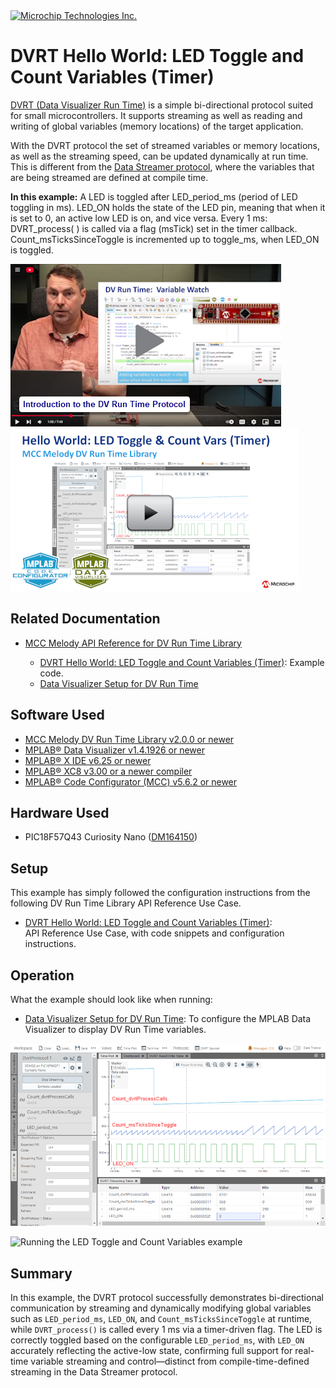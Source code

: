 <!-- MPAE-20361 Please do not change this logo with link -->

<a target="_blank" href="https://www.microchip.com/" id="top-of-page">
   <picture>
      <source media="(prefers-color-scheme: light)" srcset="images/mchp_logo_light.png" width="350">
      <source media="(prefers-color-scheme: dark)" srcset="images/mchp_logo_dark.png" width="350">
      <img alt="Microchip Technologies Inc." src="https://www.microchip.com/content/experience-fragments/mchp/en_us/site/header/master/_jcr_content/root/responsivegrid/header/logo.coreimg.100.300.png/1605828081463/microchip.png">
   </picture>
</a>

# DVRT Hello World: LED Toggle and Count Variables (Timer)

[DVRT (Data Visualizer Run Time)](https://onlinedocs.microchip.com/v2/keyword-lookup?keyword=MDV:DVRT:PROTOCOL&version=latest&redirect=true) is a simple bi-directional protocol suited for small microcontrollers. It supports streaming as well as reading and writing of global variables (memory locations) of the target application.

With the DVRT protocol the set of streamed variables or memory locations, as well as the streaming speed, can be updated dynamically at run time. This is different from the [Data Streamer protocol](https://onlinedocs.microchip.com/v2/keyword-lookup?keyword=MDV:VARIABLE_STREAMERS&version=latest&redirect=true), where the variables that are being streamed are defined at compile time.

**In this example:** A LED is toggled after LED_period_ms (period of LED toggling in ms). LED_ON holds the state of the LED pin, meaning that when it is set to 0, an active low LED is on, and vice versa. Every 1 ms: DVRT_process( ) is called via a flag (msTick) set in the timer callback.
Count_msTicksSinceToggle is incremented up to toggle_ms, when LED_ON is toggled.  

 [![Intro to DV Run Time Protocol](images\IntroToDVRunTime-Video.png)](https://www.youtube.com/watch?v=d99qiWsrbDc) [![Watch the video on YouTube](images/HelloWorldLedToggleCountVars-Video.png)](https://www.youtube.com/watch?v=80OA-Cw0F_k)

## Related Documentation
- [MCC Melody API Reference for DV Run Time Library](https://onlinedocs.microchip.com/v2/keyword-lookup?keyword=DV-RUN-TIME-LIBRARY&version=latest&redirect=true)

     - [DVRT Hello World: LED Toggle and Count Variables (Timer)](https://onlinedocs.microchip.com/v2/keyword-lookup?keyword=SCF-LIBRARY-DVRT-USECASES.DVRT_USECASES_1&version=latest&redirect=true): Example code.
     - [Data Visualizer Setup for DV Run Time](https://onlinedocs.microchip.com/v2/keyword-lookup?keyword=DV.SETUP.DVRUNTIME&version=latest&redirect=true) 

## Software Used

- [MCC Melody DV Run Time Library v2.0.0 or newer](https://onlinedocs.microchip.com/v2/keyword-lookup?keyword=DV-RUN-TIME-LIBRARY&version=latest&redirect=true)
- [MPLAB® Data Visualizer v1.4.1926 or newer](https://www.microchip.com/en-us/tools-resources/debug/mplab-data-visualizer)
- [MPLAB® X IDE v6.25 or newer](http://www.microchip.com/mplab/mplab-x-ide)
- [MPLAB® XC8 v3.00 or a newer compiler](http://www.microchip.com/mplab/compilers)
- [MPLAB® Code Configurator (MCC) v5.6.2 or newer](https://www.microchip.com/mplab/mplab-code-configurator)

## Hardware Used

- PIC18F57Q43 Curiosity Nano ([DM164150](https://www.microchip.com/en-us/development-tool/DM164150))

## Setup

This example has simply followed the configuration instructions from the following DV Run Time Library API Reference Use Case. 
- [DVRT Hello World: LED Toggle and Count Variables (Timer)](https://onlinedocs.microchip.com/v2/keyword-lookup?keyword=SCF-LIBRARY-DVRT-USECASES.DVRT_USECASES_1&version=latest&redirect=true): <br>API Reference Use Case, with code snippets and configuration instructions. 

## Operation

What the example should look like when running: 

- [Data Visualizer Setup for DV Run Time](https://onlinedocs.microchip.com/v2/keyword-lookup?keyword=DV.SETUP.DVRUNTIME&version=latest&redirect=true): To configure the MPLAB Data Visualizer to display DV Run Time variables.  

![running the use case](images\DVRTHelloWorld-LEDToggleCountVariables-RunningTheUseCase.png)


![Running the LED Toggle and Count Variables example](images\Running_LED_Toggle_and_Count_Variables.gif)

## Summary

In this example, the DVRT protocol successfully demonstrates bi-directional communication by streaming and dynamically modifying global variables such as `LED_period_ms`, `LED_ON`, and `Count_msTicksSinceToggle` at runtime, while `DVRT_process()` is called every 1 ms via a timer-driven flag. The LED is correctly toggled based on the configurable `LED_period_ms`, with `LED_ON` accurately reflecting the active-low state, confirming full support for real-time variable streaming and control—distinct from compile-time-defined streaming in the Data Streamer protocol.

